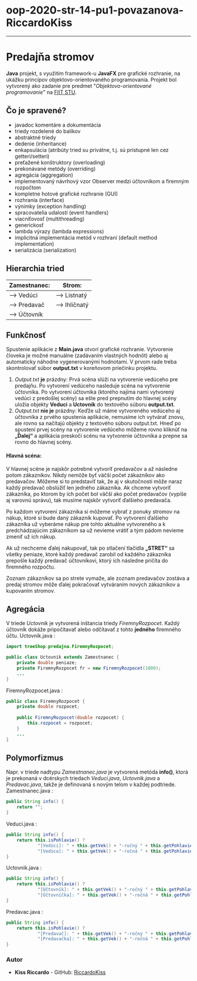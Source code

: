 # oop-2020-str-14-pu1-povazanova-RiccardoKiss
***

# Predajňa stromov
**Java** projekt, s využitím framework-u **JavaFX** pre grafické rozhranie,  na ukážku princípov objektovo-orientovaného programovania.
Projekt bol vytvorený ako zadanie pre predmet "*Objektovo-orientované programovanie*" na [FIIT STU][fiit].

## Čo je spravené?
- javadoc komentáre a dokumentácia
- triedy rozdelené do balíkov
- abstraktné triedy
- dedenie (inheritance)
- enkapsulácia (atribúty tried su privátne, t.j. sú prístupné len cez getteri/setteri)
- preťažené konštruktory (overloading)
- prekonávané metódy (overriding)
- agregácia (aggregation)
- implementovaný návrhový vzor Observer medzi účtovníkom a firemným rozpočtom
- kompletne hotové grafické rozhranie (GUI)
- rozhrania (interface)
- výnimky (exception handling)
- spracovatelia udalostí (event handlers)
- viacniťovosť (multithreading)
- generickosť
- lambda výrazy (lambda expressions)
- implicitná implementácia metód v rozhraní (default method implementation)
- serializácia (serialization)

## Hierarchia tried
| **Zamestnanec:** | **Strom:** |
| ---------------- | ---------- |
|--> Vedúci | --> Listnatý
|--> Predavač | --> Ihličnatý
|--> Účtovník |
## Funkčnosť
Spustenie aplikácie z **Main.java** otvorí grafické rozhranie. Vytvorenie človeka je možné manuálne (zadávaním vlastných hodnôt) alebo aj automaticky náhodne vygenerovanými hodnotami. V prvom rade treba skontrolovať súbor **output.txt** v koreňovom priečinku projektu.
1. *Output.txt* **je** prázdny:
Prvá scéna slúži na vytvorenie vedúceho pre predajňu. Po vytvorení vedúceho nasleduje scéna na vytvorenie účtovníka. Po vytvorení účtovníka (ktorého najíma nami vytvorený vedúci z predošlej scény) sa ešte pred prepnutím do hlavnej scény uložia objekty **Veduci** a **Uctovnik** do textového súboru **output.txt**.
2. *Output.txt* **nie je** prázdny:
Keďže už máme vytvoreného vedúceho aj účtovníka z prvého spustenia aplikácie, nemusíme ich vytvárať znovu, ale rovno sa načítajú objekty z textového súboru output.txt. Hneď po spustení prvej scény na vytvorenie vedúceho môžeme rovno kliknúť na **„Ďalej“** a aplikácia preskočí scénu na vytvorenie účtovníka a prepne sa rovno do hlavnej scény.

#### Hlavná scéna:
V hlavnej scéne je najskôr potrebné vytvoriť predavačov a až následne potom zákazníkov. Nikdy nemôže byť väčší počet zákazníkov ako predavačov. Môžeme si to predstaviť tak, že aj v skutočnosti môže naraz každý predavač obslúžiť len jedného zákazníka. Ak chceme vytvoriť zákazníka, po ktorom by ich počet bol väčší ako počet predavačov (vypíše aj varovnú správu), tak musíme najskôr vytvoriť ďalšieho predavača.

Po každom vytvorení zákazníka si môžeme vybrať z ponuky stromov na nákup, ktoré si bude daný zákazník kupovať. Po vytvorení ďalšieho zákazníka už vyberáme nákup pre tohto aktuálne vytvoreného a k predchádzajúcim zákazníkom sa už nevieme vrátiť a tým pádom nevieme zmeniť už ich nákup.

Ak už nechceme ďalej nakupovať, tak po stlačení tlačidla **„STRET“** sa všetky peniaze, ktoré každý predavač zarobil od každého zákazníka prepošle každý predavač účtovníkovi, ktorý ich následne pričíta do firemného rozpočtu.

Zoznam zákazníkov sa po strete vymaže, ale zoznam predavačov zostáva a predaj stromov
môže ďalej pokračovať vytváraním nových zákazníkov a kupovaním stromov.

## Agregácia
V triede *Uctovnik* je vytvorená inštancia triedy *FiremnyRozpocet*. Každý účtovník dokáže pripočítavať alebo odčítavať z tohto **jedného** firemného účtu.
Uctovnik.java :
```java
import treeShop.predajna.FiremnyRozpocet;

public class Uctovnik extends Zamestnanec {
	private double peniaze;
	private FiremnyRozpocet fr = new FiremnyRozpocet(1000);
	...
}
```
FiremnyRozpocet.java :
```java
public class FiremnyRozpocet {
	private double rozpocet;
		
	public FiremnyRozpocet(double rozpocet) {
		this.rozpocet = rozpocet;
	}
	...
}
```
## Polymorfizmus
Napr. v triede nadtypu *Zamestnanec.java* je vytvorená metóda **info()**, ktorá je prekonaná v dcérskych triedach *Veduci.java*, *Uctovnik.java* a *Predavac.java*, takže je definovaná s novým telom v každej podtriede.
Zamestnanec.java :
```java
public String info() {
	return "";
}
```
Veduci.java :
```java
public String info() {
	return this.isPohlavie() ? 
			"[Vedúci]: " + this.getVek() + "-ročný " + this.getPohlavie() : 
			"[Vedúca]: " + this.getVek() + "-ročná " + this.getPohlavie();
}
```
Uctovnik.java :
```java
public String info() {
	return this.isPohlavie() ? 
			"[Účtovník]: " + this.getVek() + "-ročný " + this.getPohlavie() : 
			"[Účtovníčka]: " + this.getVek() + "-ročná " + this.getPohlavie();
}
```
Predavac.java :
```java
public String info() {
	return this.isPohlavie() ? 
			"[Predavač]: " + this.getVek() + "-ročný " + this.getPohlavie() : 
			"[Predavačka]: " + this.getVek() + "-ročná " + this.getPohlavie();
}
```
### Autor
 - **Kiss Riccardo** - GitHub: [RiccardoKiss][gitRK]

[fiit]: <https://www.fiit.stuba.sk/>
[gitRK]: <https://github.com/RiccardoKiss>